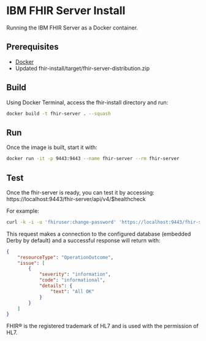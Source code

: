 # IBM FHIR Server Install

Running the IBM FHIR Server as a Docker container.

## Prerequisites

- [Docker]
- Updated fhir-install/target/fhir-server-distribution.zip

## Build

Using Docker Terminal, access the fhir-install directory and run:

```sh
docker build -t fhir-server . --squash
```

## Run

Once the image is built, start it with:

```sh
docker run -it -p 9443:9443 --name fhir-server --rm fhir-server
```

## Test

Once the fhir-server is ready, you can test it by accessing: https://localhost:9443/fhir-server/api/v4/$healthcheck

For example:

```sh
curl -k -i -u 'fhiruser:change-password' 'https://localhost:9443/fhir-server/api/v4/$healthcheck'
```

This request makes a connection to the configured database (embedded Derby by default) and a successful response will return with:

```json
{
    "resourceType": "OperationOutcome",
    "issue": [
        {
            "severity": "information",
            "code": "informational",
            "details": {
                "text": "All OK"
            }
        }
    ]
}
```

FHIR® is the registered trademark of HL7 and is used with the permission of HL7.

[Docker]: <http://docker.com>
